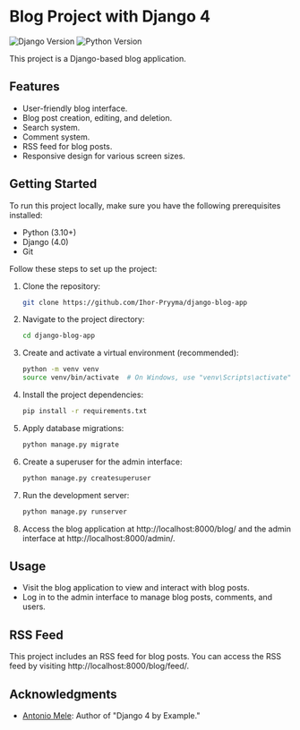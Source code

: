 # Blog Project with Django 4

![Django Version](https://img.shields.io/badge/Django-4.1-brightgreen)
![Python Version](https://img.shields.io/badge/Python-3.10%2B-brightgreen)

This project is a Django-based blog application.

## Features

- User-friendly blog interface.
- Blog post creation, editing, and deletion.
- Search system.
- Comment system.
- RSS feed for blog posts.
- Responsive design for various screen sizes.

## Getting Started

To run this project locally, make sure you have the following prerequisites installed:

- Python (3.10+)
- Django (4.0)
- Git

Follow these steps to set up the project:

1. Clone the repository:
   ```bash
   git clone https://github.com/Ihor-Pryyma/django-blog-app
   ```
2. Navigate to the project directory:
   ```bash
   cd django-blog-app
   ``` 
3. Create and activate a virtual environment (recommended):
   ```bash
   python -m venv venv
   source venv/bin/activate  # On Windows, use "venv\Scripts\activate"
   ``` 
4. Install the project dependencies:
   ```bash
   pip install -r requirements.txt
   ``` 
5. Apply database migrations:
   ```bash
   python manage.py migrate
   ``` 
6. Create a superuser for the admin interface:
   ```bash
   python manage.py createsuperuser
   ```
7. Run the development server:
   ```bash
   python manage.py runserver
   ```
8. Access the blog application at http://localhost:8000/blog/ and the admin interface at http://localhost:8000/admin/.

## Usage
- Visit the blog application to view and interact with blog posts.
- Log in to the admin interface to manage blog posts, comments, and users.

## RSS Feed
This project includes an RSS feed for blog posts. You can access the RSS feed by visiting http://localhost:8000/blog/feed/.

## Acknowledgments
- [Antonio Mele](https://github.com/AMELANIE/): Author of "Django 4 by Example."
